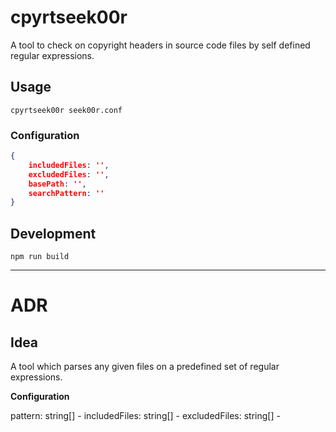 # cpyrtseek00r
A tool to check on copyright headers in source code files by self defined regular expressions.

## Usage

```
cpyrtseek00r seek00r.conf 
```

### Configuration

```json
{
    includedFiles: '',
    excludedFiles: '',
    basePath: '',
    searchPattern: ''
}
```


## Development

```
npm run build
```


---

# ADR

## Idea

A tool which parses any given files on a predefined set of regular expressions.

**Configuration**

pattern: string[] - 
includedFiles: string[] - 
excludedFiles: string[] - 

